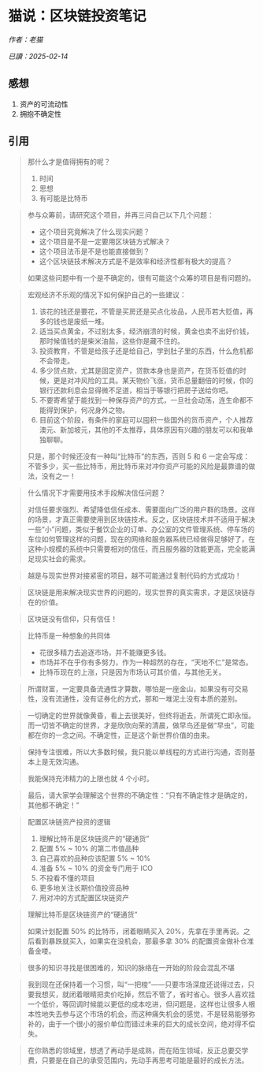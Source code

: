 # 猫说：区块链投资笔记

*作者：老猫*

*已讀：2025-02-14*

## 感想

1. 资产的可流动性
2. 拥抱不确定性


## 引用

> 那什么才是值得拥有的呢？
> 1. 时间
> 2. 思想
> 3. 有可能是比特币

> 参与众筹前，请研究这个项目，并再三问自己以下几个问题：
> - 这个项目究竟解决了什么现实问题？
> - 这个项目是不是一定要用区块链方式解决？
> - 这个项目法币是不是也能直接做到？
> - 这个区块链技术解决方式是不是效率和经济性都有极大的提高？
>
> 如果这些问题中有一个是不确定的，很有可能这个众筹的项目是有问题的。

> 宏观经济不乐观的情况下如何保护自己的一些建议：
> 1. 该花的钱还是要花，不管是买房还是买点化妆品，人民币若大贬值，再多的钱也是废纸一堆。
> 2. 适当买点黄金，不过别太多，经济崩溃的时候，黄金也卖不出好价钱，那时候值钱的是柴米油盐，这些你是藏不住的。
> 3. 投资教育，不管是给孩子还是给自己，学到肚子里的东西，什么危机都不会带走。
> 4. 多少贷点款，尤其是固定资产，贷款本身也是资产，在货币贬值的时候，更是对冲风险的工具。某天物价飞涨，货币总量翻倍的时候，你的银行还款利息会显得微不足道，相当于等银行把房子送给你吧。
> 5. 不要寄希望于能找到一种保存资产的方式，一旦社会动荡，连生命都不能得到保护，何况身外之物。
> 6. 目前这个阶段，有条件的家庭可以囤积一些国外的货币资产，个人推荐澳元、新加坡元，其他的不太推荐，具体原因有兴趣的朋友可以和我单独聊聊。
>
> 只是，那个时候还没有一种叫“比特币”的东西，否则 5 和 6 一定会写成：不管多少，买一些比特币，用比特币来对冲你资产可能的风险是最靠谱的做法，没有之一！

> 什么情况下才需要用技术手段解决信任问题？
> 
> 对信任要求强烈、希望降低信任成本、需要面向广泛的用户群的场景。这样的场景，才真正需要使用到区块链技术。反之，区块链技术并不适用于解决一些“小”问题，类似于餐饮企业的订单、办公室的文件管理系统、停车场的车位如何管理这样的问题，现在的网络和服务器系统已经做得足够好了，在这种小规模的系统中只需要相对的信任，而且服务器的效能更高，完全能满足现实社会的需求。

> 越是与现实世界对接紧密的项目，越不可能通过复制代码的方式成功！

> 区块链是用来解决现实世界的问题的，现实世界的真实需求，才是区块链存在的价值。

> 区块链没有信仰，只有信任！

> 比特币是一种想象的共同体
>
> - 花很多精力去追逐市场，并不能赚更多钱。
> - 市场并不在乎你有多努力，作为一种超然的存在，“天地不仁”是常态。
> - 比特币现在的上涨，只是因为市场认可其价值，与其他无关。

> 所谓财富，一定要具备流通性才算数，哪怕是一座金山，如果没有可交易性，没有流通性，没有证券化的方式，那和一堆泥土没有本质的差别。

> 一切确定的世界就像黄昏，看上去很美好，但终将逝去，所谓死亡即永恒。而一切皆不确定的世界，才是欣欣向荣的清晨，做早鸟还是做“早虫”，可能都在你的一念之间。不确定性，正是这个新世界价值的由来。

> 保持专注很难，所以大多数时候，我只能以单线程的方式进行沟通，否则基本上是无效沟通。
>
> 我能保持充沛精力的上限也就 4 个小时。

> 最后，请大家学会理解这个世界的不确定性：“只有不确定性才是确定的，其他都不确定！”

> 配置区块链资产投资的逻辑
> 1. 理解比特币是区块链资产的“硬通货”
> 2. 配置 5% ~ 10% 的第二市值品种
> 3. 自己喜欢的品种应该配置 5% ~ 10%
> 4. 准备 5% ~ 10% 的资金专门用于 ICO
> 5. 不投看不懂的项目
> 6. 更多地关注长期价值投资品种 
> 7. 用对冲的方式配置区块链资产 


> 理解比特币是区块链资产的“硬通货”
> 
> 如果计划配置 50% 的比特币，闭着眼睛买入 20%，先拿在手里再说。之后看到暴跌就买入，如果实在没机会，那最多拿 30% 的配置资金做补仓准备金喽。

> 很多的知识寻找是很困难的，知识的脉络在一开始的阶段会混乱不堪

> 我到现在还保持着一个习惯，叫“一把梭”——只要市场深度还说得过去，只要我想买，就闭着眼睛把卖价吃掉，然后不管了，省时省心。很多人喜欢挂一个低价，等回调时候能以更低的成本吃进，但问题是，这样也让很多人根本性地失去参与这个市场的机会，而这种痛失机会的感觉，不是轻易能够弥补的，由于一个很小的报价单位而错过未来的巨大的成长空间，绝对得不偿失。

> 在你熟悉的领域里，想透了再动手是成熟，而在陌生领域，反正总要交学费，只要是在自己的承受范围内，先动手再思考可能是最好的成长方法。